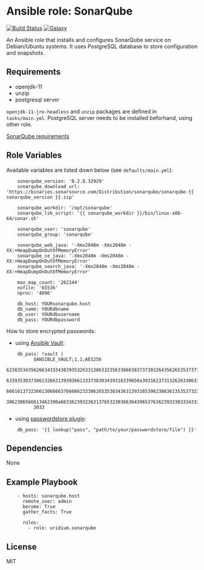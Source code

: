 Ansible role: SonarQube
=========
[![Build Status](https://travis-ci.org/uridium/ansible-role-sonarqube.svg?branch=master)](https://travis-ci.org/uridium/ansible-role-sonarqube)
[![Galaxy](https://img.shields.io/badge/galaxy-uridium.sonarqube-blue.svg)](https://galaxy.ansible.com/uridium/sonarqube)

An Ansible role that installs and configures SonarQube service on Debian/Ubuntu systems.
It uses PostgreSQL database to store configuration and snapshots.

Requirements
------------

* openjdk-11
* unzip
* postgresql server

`openjdk-11-jre-headless` and `unzip` packages are defined in `tasks/main.yml`.
PostgreSQL server needs to be installed beforhand, using other role.

[SonarQube requirements](https://docs.sonarqube.org/latest/requirements/requirements/)

Role Variables
--------------

Available variables are listed down below (see `defaults/main.yml`):

```
    sonarqube_version: '8.2.0.32929'
    sonarqube_download_url: 'https://binaries.sonarsource.com/Distribution/sonarqube/sonarqube-{{ sonarqube_version }}.zip'

    sonarqube_workdir: '/opt/sonarqube'
    sonarqube_lsb_script: '{{ sonarqube_workdir }}/bin/linux-x86-64/sonar.sh'

    sonarqube_user: 'sonarqube'
    sonarqube_group: 'sonarqube'

    sonarqube_web_java: '-Xmx2048m -Xms2048m -XX:+HeapDumpOnOutOfMemoryError'
    sonarqube_ce_java: '-Xmx2048m -Xms2048m -XX:+HeapDumpOnOutOfMemoryError'
    sonarqube_search_java: '-Xmx2048m -Xms2048m -XX:+HeapDumpOnOutOfMemoryError'

    max_map_count: '262144'
    nofile: '65536'
    nproc: '4096'

    db_host: YOURsonarqube.host
    db_name: YOURdbname
    db_user: YOURdbusername
    db_pass: YOURdbpassword
```

How to store encrypted passwords:

* using [Ansible Vault](https://docs.ansible.com/ansible/latest/user_guide/vault.html):

```
    db_pass: !vault |
          $ANSIBLE_VAULT;1.1;AES256
          62383534356266343334383935326331386332356338663837373032643562653537373238373830
          6339353037386132663139393661333738303439316339650a393162373132626330633464353234
          66616137323661306666376666623330626535303436313931653962386361353537323833343863
          3862386566613462390a663362393236313765323036636439653763623933303334333533653234
          3033
```

* using [passwordstore plugin](https://docs.ansible.com/ansible/latest/plugins/lookup/passwordstore.html):

```
    db_pass: '{{ lookup("pass", "path/to/your/passwordstore/file") }}'
```

Dependencies
------------

None

Example Playbook
----------------

```
    - hosts: sonarqube.host
      remote_user: admin
      become: True
      gather_facts: True

      roles:
        - role: uridium.sonarqube
```

License
-------

MIT
